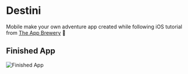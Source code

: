 # Destini

Mobile make your own adventure app created while following iOS tutorial from [The App Brewery](https://www.appbrewery.co) 📱

## Finished App
![Finished App](https://github.com/londonappbrewery/Images/blob/master/Destini.gif)
